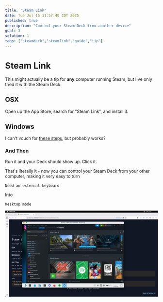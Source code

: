```yaml
---
title: "Steam Link"
date: Tue Jul 15 11:57:40 CDT 2025
published: true
description: "Control your Steam Deck from another device"
goal: 3
solution: 1
tags: ["steamdeck","steamlink","guide","tip"]
---
```

# Steam Link

This might actually be a tip for **any** computer running Steam, but I've only tried it with the Steam Deck.

## OSX

Open up the App Store, search for "Steam Link", and install it.

## Windows

I can't vouch for [these steps](https://steamcommunity.com/app/353380/discussions/8/3105764348181505385/), but probably works?

### And Then

Run it and your Deck should show up. Click it.

That's literally it - now you can control your Steam Deck from your other computer, making it very easy to turn

```nerd-solution-level-4
Need an external keyboard
```

Into

```nerd-solution-level-1
Desktop mode
```

![Steam Link From Mac](./images/thumbnail/steamlink.png)
